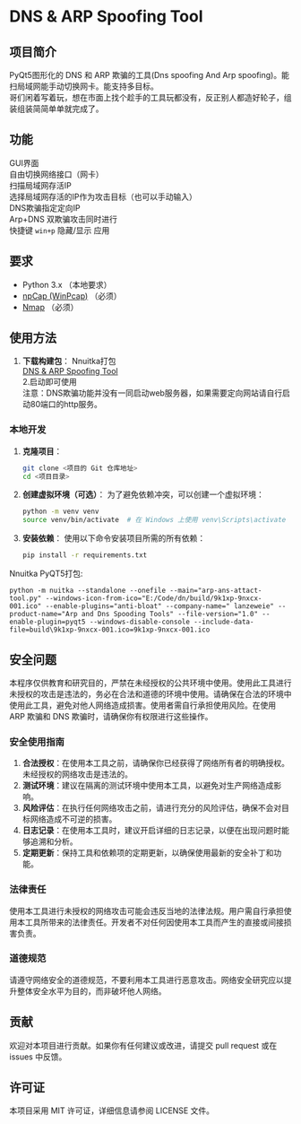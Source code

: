 # DNS & ARP Spoofing Tool

## 项目简介
PyQt5图形化的 DNS 和 ARP 欺骗的工具(Dns spoofing And Arp spoofing)。能扫局域网能手动切换网卡。能支持多目标。   
哥们闲着写着玩，想在市面上找个趁手的工具玩都没有，反正别人都造好轮子，组装组装简简单单就完成了。   

## 功能 
GUI界面  
自由切换网络接口（网卡）  
扫描局域网存活IP  
选择局域网存活的IP作为攻击目标（也可以手动输入）  
DNS欺骗指定定向IP  
Arp+DNS 双欺骗攻击同时进行  
快捷键 `win+p` 隐藏/显示 应用  

## 要求
- Python 3.x （本地要求）
- [npCap (WinPcap)](https://nmap.org/download.html#windows)  （必须）
- [Nmap](https://nmap.org/download.html#windows)  （必须）

## 使用方法
1. **下载构建包**：
   Nnuitka打包  
   [DNS & ARP Spoofing Tool](https://github.com/lanzeweie/DNS-ARP-Spoofing-Tool/releases)  
2.启动即可使用    
注意：DNS欺骗功能并没有一同启动web服务器，如果需要定向网站请自行启动80端口的http服务。  

### 本地开发 
1. **克隆项目**：
   ```bash
   git clone <项目的 Git 仓库地址>
   cd <项目目录>
   ```
2. **创建虚拟环境（可选）**：
   为了避免依赖冲突，可以创建一个虚拟环境：
   ```bash
   python -m venv venv
   source venv/bin/activate  # 在 Windows 上使用 venv\Scripts\activate
   ```
3. **安装依赖**：
   使用以下命令安装项目所需的所有依赖：
   ```bash
   pip install -r requirements.txt
   ```

Nnuitka PyQT5打包:
```
python -m nuitka --standalone --onefile --main="arp-ans-attact-tool.py" --windows-icon-from-ico="E:/Code/dn/build/9k1xp-9nxcx-001.ico" --enable-plugins="anti-bloat" --company-name=" lanzeweie" --product-name="Arp and Dns Spooding Tools" --file-version="1.0" --enable-plugin=pyqt5 --windows-disable-console --include-data-file=build\9k1xp-9nxcx-001.ico=9k1xp-9nxcx-001.ico
```

   
## 安全问题
本程序仅供教育和研究目的，严禁在未经授权的公共环境中使用。使用此工具进行未授权的攻击是违法的，务必在合法和道德的环境中使用。请确保在合法的环境中使用此工具，避免对他人网络造成损害。使用者需自行承担使用风险。在使用 ARP 欺骗和 DNS 欺骗时，请确保你有权限进行这些操作。

### 安全使用指南
1. **合法授权**：在使用本工具之前，请确保你已经获得了网络所有者的明确授权。未经授权的网络攻击是违法的。
2. **测试环境**：建议在隔离的测试环境中使用本工具，以避免对生产网络造成影响。
3. **风险评估**：在执行任何网络攻击之前，请进行充分的风险评估，确保不会对目标网络造成不可逆的损害。
4. **日志记录**：在使用本工具时，建议开启详细的日志记录，以便在出现问题时能够追溯和分析。
5. **定期更新**：保持工具和依赖项的定期更新，以确保使用最新的安全补丁和功能。

### 法律责任
使用本工具进行未授权的网络攻击可能会违反当地的法律法规。用户需自行承担使用本工具所带来的法律责任。开发者不对任何因使用本工具而产生的直接或间接损害负责。

### 道德规范
请遵守网络安全的道德规范，不要利用本工具进行恶意攻击。网络安全研究应以提升整体安全水平为目的，而非破坏他人网络。

## 贡献
欢迎对本项目进行贡献。如果你有任何建议或改进，请提交 pull request 或在 issues 中反馈。

## 许可证
本项目采用 MIT 许可证，详细信息请参阅 LICENSE 文件。